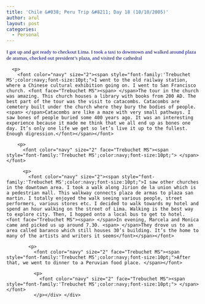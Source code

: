 ```yaml
---
title: 'Chile &#038; Peru Trip &#8211; Day 18 (10/10/2005)'
author: arul
layout: post
categories:
  - Personal
---
```

<div id="msgcns!A7680953F5FDC114!480" class="bvMsg">
  <div>
    <p>
      <font color="navy" size="2" face="Trebuchet MS"><span style="font-family:'Trebuchet MS';color:navy;font-size:10pt;">I got up and got ready to checkout Lima. I took a taxi to downtown and walked around plaza de aramas, checked out president’s plaza, and visited the cathedral</span></font> 
      
      <p>
        <font color="navy" size="2"><span style="font-family:'Trebuchet MS';color:navy;font-size:10pt;">I went to the old railway station, where a Chinese cultural exhibition going on. I went to San Francisco church. <font face="Trebuchet MS"><span> </span>The tour in the church was amazing. This church houses a library with books from 200 AD. The best part of the tour was the visit to catacombs. Catacombs are cemetery built under the church where they bury the bodies of people. <span> </span>Catacombs are like a maze with very small pathways. I saw bones of people buried some 400 years ago. It was an interesting experience because it made me think that we all end up as bones one day. It’s only one life we get so let’s live it up to the fullest. Enough digression.</font></span></font> 
        
        <p>
          <font color="navy" size="2" face="Trebuchet MS"><span style="font-family:'Trebuchet MS';color:navy;font-size:10pt;"> </span></font> 
          
          <p>
            <font color="navy" size="2"><span style="font-family:'Trebuchet MS';color:navy;font-size:10pt;">I saw other churches in the downtown area. I took a walk along Jirion de la union which is a pedestrian mall. This walkway connects plaza de armas to plaza san martin. I totally enjoyed the walk seeing various people, street performers, various stores etc. I decided to walk towards my hotel and spend an hour walking on the street of Lima. Walking is the best way to explore city. Then, I hopped onto a local bus to get to hotel. <font face="Trebuchet MS"><span> </span>In evening, Marcela and Monica came and picked us up around 7.30. <span> </span>They drove us to an area called baranco which still houses 30’s building. It’s the home to many of the artists and writers it seems</font></span></font> 
            
            <p>
              <font color="navy" size="2" face="Trebuchet MS"><span style="font-family:'Trebuchet MS';color:navy;font-size:10pt;">After that, we went to dinner to a Peruvian food place. </span></font> 
              
              <p>
                <font color="navy" size="2" face="Trebuchet MS"><span style="font-family:'Trebuchet MS';color:navy;font-size:10pt;"> </span></font>
              </p></div> </div>
